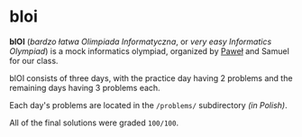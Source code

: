 # bloi

**blOI** (_bardzo łatwa Olimpiada Informatyczna_, or _very easy Informatics Olympiad_) is a mock informatics olympiad, organized by [Paweł](https://github.com/pawello09) and Samuel for our class.

blOI consists of three days, with the practice day having 2 problems and the remaining days having 3 problems each.

Each day's problems are located in the `/problems/` subdirectory _(in Polish)_.

All of the final solutions were graded `100/100`.
